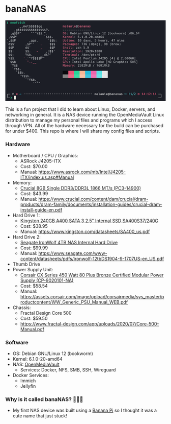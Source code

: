 # banaNAS

![Neofetch Screenshot](images/neofetch.png)

This is a fun project that I did to learn about Linux, Docker, servers, and networking in general. It is a NAS device running the OpenMediaVault Linux distribution to manage my personal files and programs which I access through VPN. All of the hardware necessary for the build can be purchased for under $400. This repo is where I will share my config files and scripts.

### Hardware
- Motherboard / CPU / Graphics: 
	- ASRock J4205-ITX
	- Cost: $70.00
	- Manual: https://www.asrock.com/mb/Intel/J4205-ITX/index.us.asp#Manual
- Memory:
	- [Crucial 8GB Single DDR3/DDR3L 1866 MT/s (PC3-14900)](https://www.amazon.com/gp/product/B00LTV2BBK/ref=ppx_od_dt_b_asin_title_s01?ie=UTF8&psc=1)
	- Cost: $43.99
	- Manual: https://www.crucial.com/content/dam/crucial/dram-products/dram-family/documents/installation-guides/crucial-dram-install-guide-en.pdf
- Hard Drive 1: 
	- [Kingston 240GB A400 SATA 3 2.5" Internal SSD SA400S37/240G](https://www.amazon.com/gp/product/B01N5IB20Q/ref=ppx_od_dt_b_asin_title_s00?ie=UTF8&psc=1)
	- Cost: $38.95
	- Manual: https://www.kingston.com/datasheets/SA400_us.pdf
- Hard Drive 2: 
	- [Seagate IronWolf 4TB NAS Internal Hard Drive](https://www.amazon.com/gp/product/B07H289S79/ref=ppx_od_dt_b_asin_title_s01?ie=UTF8&psc=1)
	- Cost: $99.99
	- Manual: https://www.seagate.com/www-content/datasheets/pdfs/ironwolf-12tbDS1904-9-1707US-en_US.pdf
- Thumb Drive
- Power Supply Unit:
	- [Corsair CX Series 450 Watt 80 Plus Bronze Certified Modular Power Supply (CP-9020101-NA)](https://www.amazon.com/gp/product/B01B72VXE6/ref=ppx_od_dt_b_asin_title_s00?ie=UTF8&psc=1)
	- Cost: $58.54
	- Manual: https://assets.corsair.com/image/upload/corsairmedia/sys_master/productcontent/WW_Generic_PSU_Manual_WEB.pdf
- Chassis:
	- Fractal Design Core 500
	- Cost: $59.50
	- https://www.fractal-design.com/app/uploads/2020/07/Core-500-Manual.pdf

### Software
- OS: Debian GNU/Linux 12 (bookworm)
- Kernel: 6.1.0-20-amd64
- NAS: [OpenMediaVault](https://www.openmediavault.org/download.html)
	- Services: Docker, NFS, SMB, SSH, Wireguard
- Docker Services:
	- Immich
	- Jellyfin

### Why is it called banaNAS? 🍌🍌🍌
- My first NAS device was built using a [Banana Pi](https://www.banana-pi.org/en/banana-pi-sbcs/51.html) so I thought it was a cute name that just stuck!

